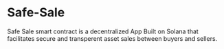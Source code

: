 # Safe-Sale
Safe Sale smart contract is a decentralized App Built on Solana that facilitates secure and transperent asset sales between buyers and sellers.
